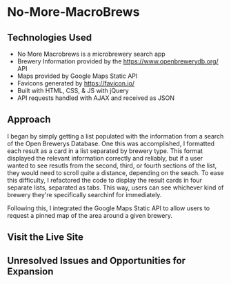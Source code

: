 # No-More-MacroBrews

## Technologies Used
- No More Macrobrews is a microbrewery search app
- Brewery Information provided by the https://www.openbrewerydb.org/ API
- Maps provided by Google Maps Static API
- Favicons generated by https://favicon.io/
- Built with HTML, CSS, & JS with jQuery
- API requests handled with AJAX and received as JSON

## Approach
I began by simply getting a list populated with the information from a search of the Open Brewerys Database. One this was accomplished, I formatted each result as a card in a list separated by brewery type. This format displayed the relevant information correctly and reliably, but if a user wanted to see resutls from the second, third, or fourth sections of the list, they would need to scroll quite a distance, depending on the seach. To ease this difficulty, I refactored the code to display the result cards in four separate lists, separated as tabs. This way, users can see whichever kind of brewery they're specifically searchinf for immediately. 

Following this, I integrated the Google Maps Static API to allow users to request a pinned map of the area around a given brewery.

## Visit the Live Site


## Unresolved Issues and Opportunities for Expansion
